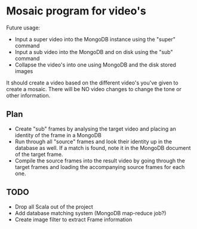 Mosaic program for video's
==========================

Future usage:
- Input a super video into the MongoDB instance using the "super" command
- Input a sub video into the MongoDB and on disk using the "sub" command
- Collapse the video's into one using MongoDB and the disk stored images

It should create a video based on the different video's you've given to create a mosaic.
There will be NO video changes to change the tone or other information.


Plan
----
- Create "sub" frames by analysing the target video and placing an identity
  of the frame in a MongoDB
- Run through all "source" frames and look their identity up in the database
  as well. If a match is found, note it in the MongoDB document of the target
  frame.
- Compile the source frames into the result video by going through the target
  frames and loading the accompanying source frames for each one.

TODO
----
- Drop all Scala out of the project
- Add database matching system (MongoDB map-reduce job?)
- Create image filter to extract Frame information


